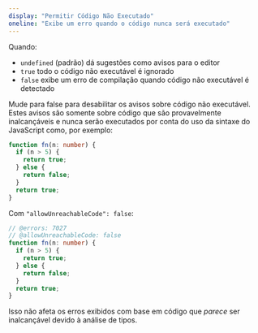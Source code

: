 ```yaml
---
display: "Permitir Código Não Executado"
oneline: "Exibe um erro quando o código nunca será executado"
---
```


Quando:

- `undefined` (padrão) dá sugestões como avisos para o editor
- `true` todo o código não executável é ignorado
- `false` exibe um erro de compilação quando código não executável é detectado

Mude para false para desabilitar os avisos sobre código não executável.
Estes avisos são somente sobre código que são provavelmente inalcançáveis e nunca serão executados por conta do uso da sintaxe do JavaScript como, por exemplo:

```ts
function fn(n: number) {
  if (n > 5) {
    return true;
  } else {
    return false;
  }
  return true;
}
```

Com `"allowUnreachableCode": false`:

```ts twoslash
// @errors: 7027
// @allowUnreachableCode: false
function fn(n: number) {
  if (n > 5) {
    return true;
  } else {
    return false;
  }
  return true;
}
```

Isso não afeta os erros exibidos com base em código que _parece_ ser inalcançável devido à análise de tipos.

